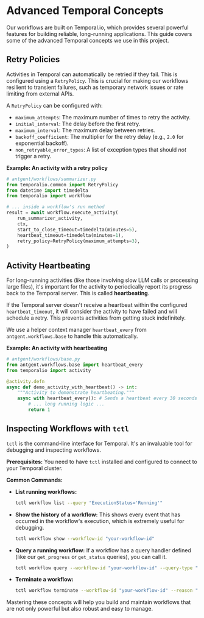 # Advanced Temporal Concepts

Our workflows are built on Temporal.io, which provides several powerful features for building reliable, long-running applications. This guide covers some of the advanced Temporal concepts we use in this project.

## Retry Policies

Activities in Temporal can automatically be retried if they fail. This is configured using a `RetryPolicy`. This is crucial for making our workflows resilient to transient failures, such as temporary network issues or rate limiting from external APIs.

A `RetryPolicy` can be configured with:
-   `maximum_attempts`: The maximum number of times to retry the activity.
-   `initial_interval`: The delay before the first retry.
-   `maximum_interval`: The maximum delay between retries.
-   `backoff_coefficient`: The multiplier for the retry delay (e.g., `2.0` for exponential backoff).
-   `non_retryable_error_types`: A list of exception types that should *not* trigger a retry.

**Example: An activity with a retry policy**
```python
# antgent/workflows/summarizer.py
from temporalio.common import RetryPolicy
from datetime import timedelta
from temporalio import workflow

# ... inside a workflow's run method
result = await workflow.execute_activity(
    run_summarizer_activity,
    ctx,
    start_to_close_timeout=timedelta(minutes=5),
    heartbeat_timeout=timedelta(minutes=1),
    retry_policy=RetryPolicy(maximum_attempts=3),
)
```

## Activity Heartbeating

For long-running activities (like those involving slow LLM calls or processing large files), it's important for the activity to periodically report its progress back to the Temporal server. This is called **heartbeating**.

If the Temporal server doesn't receive a heartbeat within the configured `heartbeat_timeout`, it will consider the activity to have failed and will schedule a retry. This prevents activities from getting stuck indefinitely.

We use a helper context manager `heartbeat_every` from `antgent.workflows.base` to handle this automatically.

**Example: An activity with heartbeating**
```python
# antgent/workflows/base.py
from antgent.workflows.base import heartbeat_every
from temporalio import activity

@activity.defn
async def demo_activity_with_heartbeat() -> int:
    """Activity to demonstrate heartbeating."""
    async with heartbeat_every(): # Sends a heartbeat every 30 seconds by default
        # ... long running logic ...
        return 1
```

## Inspecting Workflows with `tctl`

`tctl` is the command-line interface for Temporal. It's an invaluable tool for debugging and inspecting workflows.

**Prerequisites:** You need to have `tctl` installed and configured to connect to your Temporal cluster.

**Common Commands:**

-   **List running workflows:**
    ```bash
    tctl workflow list --query "ExecutionStatus='Running'"
    ```

-   **Show the history of a workflow:**
    This shows every event that has occurred in the workflow's execution, which is extremely useful for debugging.
    ```bash
    tctl workflow show --workflow-id "your-workflow-id"
    ```

-   **Query a running workflow:**
    If a workflow has a query handler defined (like our `get_progress` or `get_status` queries), you can call it.
    ```bash
    tctl workflow query --workflow-id "your-workflow-id" --query-type "get_progress"
    ```

-   **Terminate a workflow:**
    ```bash
    tctl workflow terminate --workflow-id "your-workflow-id" --reason "Debugging"
    ```

Mastering these concepts will help you build and maintain workflows that are not only powerful but also robust and easy to manage.
